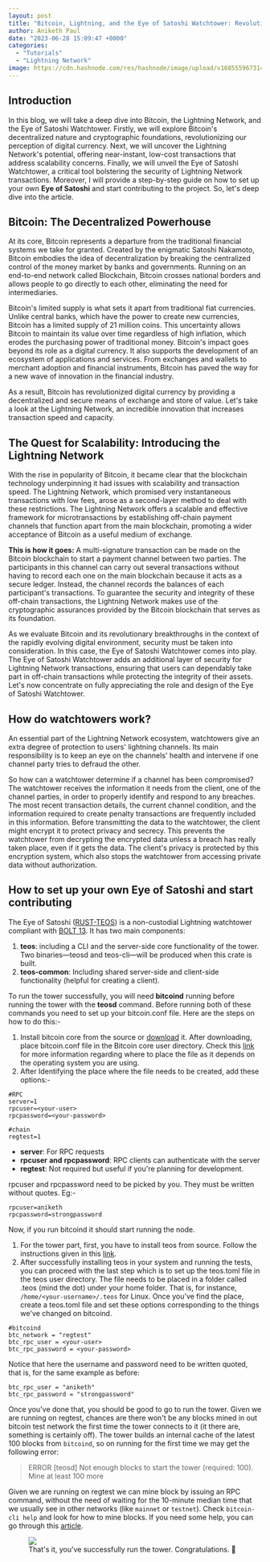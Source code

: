 ```yaml
---
layout: post
title: "Bitcoin, Lightning, and the Eye of Satoshi Watchtower: Revolutionizing Transactions and Security"
author: Aniketh Paul
date: "2023-06-28 15:09:47 +0000"
categories:
  - "Tutorials"
  - "Lightning Network"
image: https://cdn.hashnode.com/res/hashnode/image/upload/v1685559673144/749f3c9b-ef51-410b-8f21-ef12059b6914.png?auto=compress,format&format=webp
---
```


## **Introduction**

In this blog, we will take a deep dive into Bitcoin, the Lightning Network, and the Eye of Satoshi Watchtower. Firstly, we will explore Bitcoin's decentralized nature and cryptographic foundations, revolutionizing our perception of digital currency. Next, we will uncover the Lightning Network's potential, offering near-instant, low-cost transactions that address scalability concerns. Finally, we will unveil the Eye of Satoshi Watchtower, a critical tool bolstering the security of Lightning Network transactions. Moreover, I will provide a step-by-step guide on how to set up your own **Eye of Satoshi** and start contributing to the project. So, let's deep dive into the article.

## **Bitcoin: The Decentralized Powerhouse**

At its core, Bitcoin represents a departure from the traditional financial systems we take for granted. Created by the enigmatic Satoshi Nakamoto, Bitcoin embodies the idea of ​​decentralization by breaking the centralized control of the money market by banks and governments. Running on an end-to-end network called Blockchain, Bitcoin crosses national borders and allows people to go directly to each other, eliminating the need for intermediaries.

Bitcoin's limited supply is what sets it apart from traditional fiat currencies. Unlike central banks, which have the power to create new currencies, Bitcoin has a limited supply of 21 million coins. This uncertainty allows Bitcoin to maintain its value over time regardless of high inflation, which erodes the purchasing power of traditional money. Bitcoin's impact goes beyond its role as a digital currency. It also supports the development of an ecosystem of applications and services. From exchanges and wallets to merchant adoption and financial instruments, Bitcoin has paved the way for a new wave of innovation in the financial industry.

As a result, Bitcoin has revolutionized digital currency by providing a decentralized and secure means of exchange and store of value. Let's take a look at the Lightning Network, an incredible innovation that increases transaction speed and capacity.

## **The Quest for Scalability: Introducing the Lightning Network**

With the rise in popularity of Bitcoin, it became clear that the blockchain technology underpinning it had issues with scalability and transaction speed. The Lightning Network, which promised very instantaneous transactions with low fees, arose as a second-layer method to deal with these restrictions. The Lightning Network offers a scalable and effective framework for microtransactions by establishing off-chain payment channels that function apart from the main blockchain, promoting a wider acceptance of Bitcoin as a useful medium of exchange.

**This is how it goes:** A multi-signature transaction can be made on the Bitcoin blockchain to start a payment channel between two parties. The participants in this channel can carry out several transactions without having to record each one on the main blockchain because it acts as a secure ledger. Instead, the channel records the balances of each participant's transactions. To guarantee the security and integrity of these off-chain transactions, the Lightning Network makes use of the cryptographic assurances provided by the Bitcoin blockchain that serves as its foundation.

As we evaluate Bitcoin and its revolutionary breakthroughs in the context of the rapidly evolving digital environment, security must be taken into consideration. In this case, the Eye of Satoshi Watchtower comes into play. The Eye of Satoshi Watchtower adds an additional layer of security for Lightning Network transactions, ensuring that users can dependably take part in off-chain transactions while protecting the integrity of their assets. Let's now concentrate on fully appreciating the role and design of the Eye of Satoshi Watchtower.

## **How do watchtowers work?**

An essential part of the Lightning Network ecosystem, watchtowers give an extra degree of protection to users' lightning channels. Its main responsibility is to keep an eye on the channels' health and intervene if one channel party tries to defraud the other.

So how can a watchtower determine if a channel has been compromised? The watchtower receives the information it needs from the client, one of the channel parties, in order to properly identify and respond to any breaches. The most recent transaction details, the current channel condition, and the information required to create penalty transactions are frequently included in this information. Before transmitting the data to the watchtower, the client might encrypt it to protect privacy and secrecy. This prevents the watchtower from decrypting the encrypted data unless a breach has really taken place, even if it gets the data. The client's privacy is protected by this encryption system, which also stops the watchtower from accessing private data without authorization.

## **How to set up your own Eye of Satoshi and start contributing**

The Eye of Satoshi ([RUST-TEOS](https://github.com/talaia-labs/rust-teos?ref=blog.summerofbitcoin.org)) is a non-custodial Lightning watchtower compliant with [BOLT 13](https://github.com/sr-gi/bolt13/blob/master/13-watchtowers.md?ref=blog.summerofbitcoin.org). It has two main components:

1. **teos**: including a CLI and the server-side core functionality of the tower. Two binaries—teosd and teos-cli—will be produced when this crate is built.
2. **teos-common**: Including shared server-side and client-side functionality (helpful for creating a client).

To run the tower successfully, you will need **bitcoind** running before running the tower with the **teosd** command. Before running both of these commands you need to set up your bitcoin.conf file. Here are the steps on how to do this:-

1. Install bitcoin core from the source or [download](https://bitcoin.org/en/download?ref=blog.summerofbitcoin.org) it. After downloading, place bitcoin.conf file in the Bitcoin core user directory. Check this [link](https://en.bitcoin.it/wiki/Data_directory?ref=blog.summerofbitcoin.org) for more information regarding where to place the file as it depends on the operating system you are using.
2. After Identifying the place where the file needs to be created, add these options:-

```
#RPC
server=1
rpcuser=<your-user>
rpcpassword=<your-password>

#chain
regtest=1

```

* **server**: For RPC requests
* **rpcuser** **and** **rpcpassword**: RPC clients can authenticate with the server
* **regtest**: Not required but useful if you're planning for development.

rpcuser and rpcpassword need to be picked by you. They must be written without quotes. Eg:-

```
rpcuser=aniketh
rpcpassword=strongpassword

```

Now, if you run bitcoind it should start running the node.

1. For the tower part, first, you have to install teos from source. Follow the instructions given in this [link](https://github.com/talaia-labs/rust-teos/blob/master/INSTALL.md?ref=blog.summerofbitcoin.org).
2. After successfully installing teos in your system and running the tests, you can proceed with the last step which is to set up the teos.toml file in the teos user directory. The file needs to be placed in a folder called .teos (mind the dot) under your home folder. That is, for instance, `/home/<your-username>/.teos` for Linux. Once you've find the place, create a teos.toml file and set these options corresponding to the things we've changed on bitcoind.

```
#bitcoind
btc_network = "regtest"
btc_rpc_user = <your-user>
btc_rpc_password = <your-password>

```

Notice that here the username and password need to be written quoted, that is, for the same example as before:

```
btc_rpc_user = "aniketh"
btc_rpc_password = "strongpassword"

```

Once you've done that, you should be good to go to run the tower. Given we are running on regtest, chances are there won't be any blocks mined in out bitcoin test network the first time the tower connects to it (it there are, something is certainly off). The tower builds an internal cache of the latest 100 blocks from `bitcoind`, so on running for the first time we may get the following error:

> ERROR [teosd] Not enough blocks to start the tower (required: 100). Mine at least 100 more

Given we are running on regtest we can mine block by issuing an RPC command, without the need of waiting for the 10-minute median time that we usually see in other networks (like `mainnet` or `testnet`). Check `bitcoin-cli help` and look for how to mine blocks. If you need some help, you can go through this [article](https://developer.bitcoin.org/examples/testing.html?ref=blog.summerofbitcoin.org).

<figure>
<img src="https://cdn.hashnode.com/res/hashnode/image/upload/v1685559673144/749f3c9b-ef51-410b-8f21-ef12059b6914.png?auto=compress,format&format=webp"/>
<figcaption>That's it, you've successfully run the tower. Congratulations. 🎉</figcaption>
</figure>
